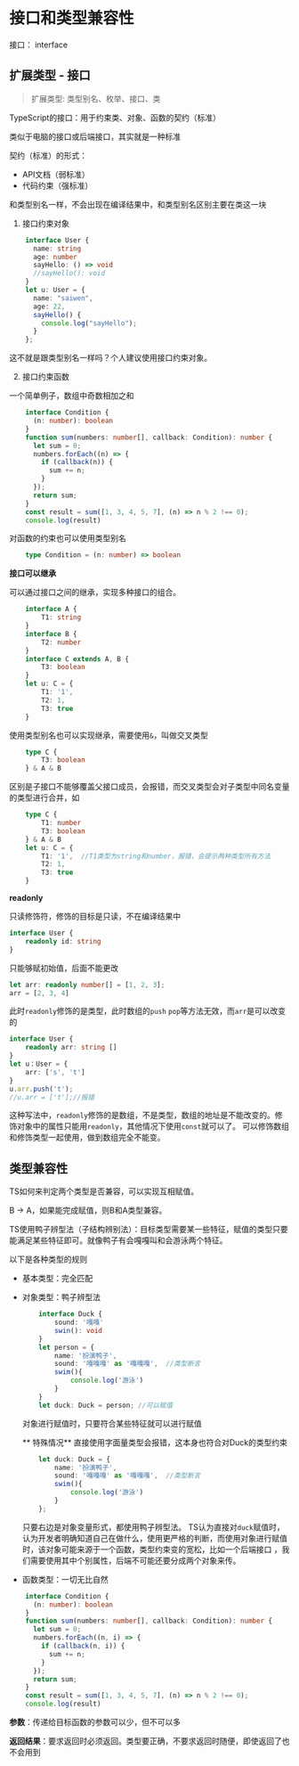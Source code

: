 

# 接口和类型兼容性

接口： interface

## 扩展类型 - 接口

> 扩展类型: 类型别名、枚举、接口、类

TypeScript的接口：用于约束类、对象、函数的契约（标准）

类似于电脑的接口或后端接口，其实就是一种标准

契约（标准）的形式：
- API文档（弱标准）
- 代码约束（强标准）

和类型别名一样，不会出现在编译结果中，和类型别名区别主要在类这一块

1. 接口约束对象

```ts
    interface User {
      name: string
      age: number
      sayHello: () => void
      //sayHello(): void
    }
    let u: User = {
      name: "saiwen",
      age: 22,
      sayHello() {
        console.log("sayHello");
      }
    };
```
这不就是跟类型别名一样吗？个人建议使用接口约束对象。

2. 接口约束函数

一个简单例子，数组中奇数相加之和
```ts
    interface Condition {
      (n: number): boolean
    }
    function sum(numbers: number[], callback: Condition): number {
      let sum = 0;
      numbers.forEach((n) => {
        if (callback(n)) {
          sum += n;
        }
      });
      return sum;
    }
    const result = sum([1, 3, 4, 5, 7], (n) => n % 2 !== 0);
    console.log(result)
```

对函数的约束也可以使用类型别名

```ts
    type Condition = (n: number) => boolean
```

**接口可以继承**


可以通过接口之间的继承，实现多种接口的组合。

```ts
    interface A {
        T1: string
    }
    interface B {
        T2: number
    }
    interface C extends A, B {
        T3: boolean
    }
    let u: C = {
        T1: '1',
        T2: 1,
        T3: true
    }
```

使用类型别名也可以实现继承，需要使用```&```，叫做交叉类型

```ts
    type C {
        T3: boolean
    } & A & B
```

区别是子接口不能够覆盖父接口成员，会报错，而交叉类型会对子类型中同名变量的类型进行合并，如
```ts
    type C {
        T1: number
        T3: boolean
    } & A & B
    let u: C = {
        T1: '1',  //T1类型为string和number，报错，会提示两种类型所有方法
        T2: 1,
        T3: true
    }
```


**readonly**

只读修饰符，修饰的目标是只读，不在编译结果中

```ts
interface User {
    readonly id: string
}
```
只能够赋初始值，后面不能更改

```ts
let arr: readonly number[] = [1, 2, 3];
arr = [2, 3, 4]
```

此时```readonly```修饰的是类型，此时数组的```push``` ```pop```等方法无效，而```arr```是可以改变的 
```ts
interface User {
    readonly arr: string []
}
let u：User = {
    arr: ['s', 't']
}
u.arr.push('t');
//u.arr = ['t'];//报错
```
这种写法中，```readonly```修饰的是数组，不是类型，数组的地址是不能改变的。修饰对象中的属性只能用```readonly```，其他情况下使用```const```就可以了。
可以修饰数组和修饰类型一起使用，做到数组完全不能变。

## 类型兼容性

TS如何来判定两个类型是否兼容，可以实现互相赋值。

B -> A，如果能完成赋值，则B和A类型兼容。 

TS使用鸭子辨型法（子结构辨别法）：目标类型需要某一些特征，赋值的类型只要能满足某些特征即可。就像鸭子有会嘎嘎叫和会游泳两个特征。

以下是各种类型的规则

- 基本类型：完全匹配
- 对象类型：鸭子辨型法
    ```ts
        interface Duck {
            sound: '嘎嘎'
            swin(): void
        }
        let person = {
            name: '扮演鸭子',
            sound: '嘎嘎嘎' as '嘎嘎嘎',  //类型断言
            swim(){
                console.log('游泳')
            }
        }
        let duck: Duck = person; //可以赋值
    ```
    
    对象进行赋值时，只要符合某些特征就可以进行赋值
    
    ** 特殊情况**
       直接使用字面量类型会报错，这本身也符合对Duck的类型约束
    ```ts
        let duck: Duck = {
            name: '扮演鸭子',
            sound: '嘎嘎嘎' as '嘎嘎嘎',  //类型断言
            swim(){
                console.log('游泳')
            }
        }; 
    ```
    只要右边是对象变量形式，都使用鸭子辨型法。
    TS认为直接对```duck```赋值时，认为开发者明确知道自己在做什么，使用更严格的判断，而使用对象进行赋值时，该对象可能来源于一个函数，类型约束变的宽松，比如一个后端接口 ，我们需要使用其中个别属性，后端不可能还要分成两个对象来传。
    
- 函数类型：一切无比自然


```ts
    interface Condition {
      (n: number): boolean
    }
    function sum(numbers: number[], callback: Condition): number {
      let sum = 0;
      numbers.forEach((n, i) => {
        if (callback(n, i)) {
          sum += n;
        }
      });
      return sum;
    }
    const result = sum([1, 3, 4, 5, 7], (n) => n % 2 !== 0);
    console.log(result)
```

**参数**：传递给目标函数的参数可以少，但不可以多

**返回结果**：要求返回时必须返回。类型要正确，不要求返回时随便，即使返回了也不会用到

    
    
    
    
    
    
    



